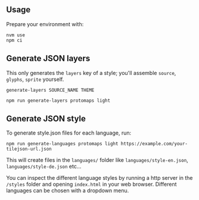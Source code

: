 ## Usage

Prepare your environment with:

```
nvm use
npm ci
```

## Generate JSON layers

This only generates the `layers` key of a style; you'll assemble `source`, `glyphs`, `sprite` yourself.

`generate-layers SOURCE_NAME THEME`

```
npm run generate-layers protomaps light
```

## Generate JSON style

To generate style.json files for each language, run:

```
npm run generate-languages protomaps light https://example.com/your-tilejson-url.json
```

This will create files in the `languages/` folder like `languages/style-en.json`, `languages/style-de.json` etc...

You can inspect the different language styles by running a http server in the `/styles` folder and opening `index.html` in your web browser. Different languages can be chosen with a dropdown menu.
